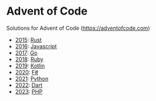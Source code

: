 # Advent of Code

Solutions for Advent of Code (https://adventofcode.com)

- [2015](../../tree/main/2015): [Rust](https://www.rust-lang.org/)
- [2016](../../tree/main/2015): [Javascript](https://nodejs.org/)
- [2017](../../tree/main/2017): [Go](https://golang.org/)
- [2018](../../tree/main/2018): [Ruby](https://www.ruby-lang.org/)
- [2019](../../tree/main/2019): [Kotlin](https://kotlinlang.org/)
- [2020](../../tree/main/2020): [F#](https://fsharp.org/)
- [2021](../../tree/main/2021): [Python](https://python.org/)
- [2022](../../tree/main/2022): [Dart](https://dart.dev/)
- [2023](../../tree/main/2023): [PHP](https://php.net/)
